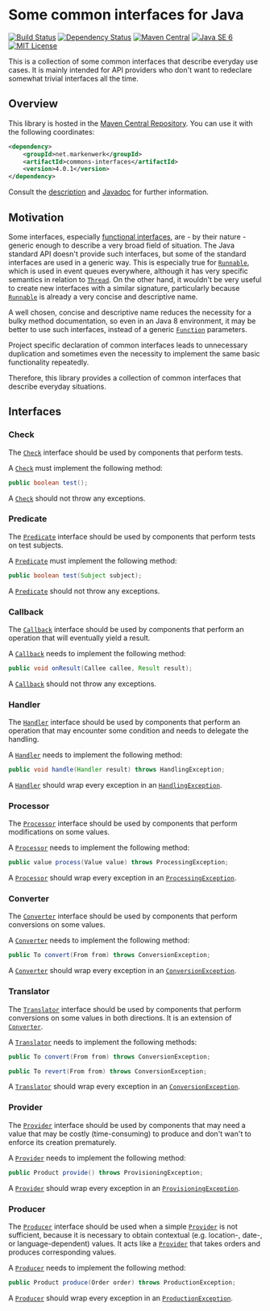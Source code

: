 # Some common interfaces for Java

[![Build Status](https://travis-ci.org/markenwerk/java-commons-interfaces.svg?branch=master)](https://travis-ci.org/markenwerk/java-commons-interfaces)
[![Dependency Status](https://www.versioneye.com/user/projects/56323f1636d0ab0016001bc4/badge.svg)](https://www.versioneye.com/user/projects/56323f1636d0ab0016001bc4)
[![Maven Central](https://maven-badges.herokuapp.com/maven-central/net.markenwerk/commons-interfaces/badge.svg)](https://maven-badges.herokuapp.com/maven-central/net.markenwerk/commons-interfaces)
[![Java SE 6](https://img.shields.io/badge/java-SE_6-brightgreen.svg)](http://docs.oracle.com/javase/6/docs/api/)
[![MIT License](https://img.shields.io/badge/license-MIT-brightgreen.svg)](https://github.com/markenwerk/java-commons-interfaces/blob/master/LICENSE)

This is a collection of some common interfaces that describe everyday use cases. It is mainly intended for API providers who don't want to redeclare somewhat trivial interfaces all the time.

## Overview

This library is hosted in the [Maven Central Repository](https://maven-badges.herokuapp.com/maven-central/net.markenwerk/commons-interfaces). You can use it with the following coordinates:

```xml
<dependency>
	<groupId>net.markenwerk</groupId>
	<artifactId>commons-interfaces</artifactId>
	<version>4.0.1</version>
</dependency>
```

Consult the [description](#interfaces) and [Javadoc](https://markenwerk.github.io/java-commons-interfaces/index.html) for further information.

## Motivation

Some interfaces, especially [functional interfaces](https://docs.oracle.com/javase/8/docs/api/java/lang/FunctionalInterface.html), are - by their nature - generic enough to describe a very broad field of situation. The Java standard API doesn't provide such interfaces, but some of the standard interfaces are used in a generic way. This is especially true for [`Runnable`][Runnable], which is used in event queues everywhere, although it has very specific semantics in relation to [`Thread`][Thread]. On the other hand, it wouldn't be very useful to create new interfaces with a similar signature, particularly because [`Runnable`][Runnable] is already a very concise and descriptive name. 

A well chosen, concise and descriptive name reduces the necessity for a bulky method documentation, so even in an Java 8 environment, it may be better to use such interfaces, instead of a generic [`Function`][Function] parameters.

Project specific declaration of common interfaces leads to unnecessary duplication and sometimes even the necessity to implement the same basic functionality repeatedly.

Therefore, this library provides a collection of common interfaces that describe everyday situations.

## Interfaces

### Check

The [`Check`][Check] interface should be used by components that perform tests.

A [`Check`][Check] must implement the following method:

```java
public boolean test();
```

A [`Check`][Check] should not throw any exceptions.

### Predicate

The [`Predicate`][Predicate] interface should be used by components that perform tests on test subjects.

A [`Predicate`][Predicate] must implement the following method:

```java
public boolean test(Subject subject);
```

A [`Predicate`][Predicate] should not throw any exceptions.

### Callback

The [`Callback`][Callback] interface should be used by components that perform an operation that will eventually yield a result.

A [`Callback`][Callback] needs to implement the following method:

```java
public void onResult(Callee callee, Result result);
```

A [`Callback`][Callback] should not throw any exceptions.

### Handler

The [`Handler`][Handler] interface should be used by components that perform an operation that may encounter some condition and needs to delegate the handling.

A [`Handler`][Handler] needs to implement the following method:

```java
public void handle(Handler result) throws HandlingException;
```

A [`Handler`][Handler] should wrap every exception in an [`HandlingException`][HandlingException].

### Processor

The [`Processor`][Processor] interface should be used by components that perform modifications on some values.

A [`Processor`][Processor] needs to implement the following method:

```java
public value process(Value value) throws ProcessingException;
```

A [`Processor`][Processor] should wrap every exception in an [`ProcessingException`][ProcessingException].

### Converter

The [`Converter`][Converter] interface should be used by components that perform conversions on some values.

A [`Converter`][Converter] needs to implement the following method:

```java
public To convert(From from) throws ConversionException;
```

A [`Converter`][Converter] should wrap every exception in an [`ConversionException`][ConversionException].

### Translator

The [`Translator`][Translator] interface should be used by components that perform conversions on some values in both directions. It is an extension of [`Converter`][Converter].

A [`Translator`][Translator] needs to implement the following methods:

```java
public To convert(From from) throws ConversionException;

public To revert(From from) throws ConversionException;
```

A [`Translator`][Translator] should wrap every exception in an [`ConversionException`][ConversionException].

### Provider

The [`Provider`][Provider] interface should be used by components that may need a value that may be costly (time-consuming) to produce and don't wan't to enforce its creation prematurely.

A [`Provider`][Provider] needs to implement the following method:

```java
public Product provide() throws ProvisioningException;
```

A [`Provider`][Provider] should wrap every exception in an [`ProvisioningException`][ProvisioningException].

### Producer

The [`Producer`][Producer] interface should be used when a simple [`Provider`][Provider] is not sufficient, because it is necessary to obtain contextual (e.g. location-, date-, or language-dependent) values. It acts like a [`Provider`][Provider] that takes orders and produces corresponding values.

A [`Producer`][Producer] needs to implement the following method:

```java
public Product produce(Order order) throws ProductionException;
```

A [`Producer`][Producer] should wrap every exception in an [`ProductionException`][ProductionException].

[Callback]: https://markenwerk.github.io/java-commons-interfaces/index.html?net/markenwerk/commons/interfaces/Callback.html
[Check]: https://markenwerk.github.io/java-commons-interfaces/index.html?net/markenwerk/commons/interfaces/Check.html
[Converter]: https://markenwerk.github.io/java-commons-interfaces/index.html?net/markenwerk/commons/interfaces/Converter.html
[Handler]: https://markenwerk.github.io/java-commons-interfaces/index.html?net/markenwerk/commons/interfaces/Handler.html
[Predicate]: https://markenwerk.github.io/java-commons-interfaces/index.html?net/markenwerk/commons/interfaces/Predicate.html
[Processor]: https://markenwerk.github.io/java-commons-interfaces/index.html?net/markenwerk/commons/interfaces/Processor.html
[Producer]: https://markenwerk.github.io/java-commons-interfaces/index.html?net/markenwerk/commons/interfaces/Producer.html
[Provider]: https://markenwerk.github.io/java-commons-interfaces/index.html?net/markenwerk/commons/interfaces/Provider.html
[Translator]: https://markenwerk.github.io/java-commons-interfaces/index.html?net/markenwerk/commons/interfaces/Translator.html

[ConversionException]: https://markenwerk.github.io/java-commons-interfaces/index.html?net/markenwerk/commons/exceptions/ConversionException.html
[HandlingException]: https://markenwerk.github.io/java-commons-interfaces/index.html?net/markenwerk/commons/exceptions/HandlingException.html
[ProcessingException]: https://markenwerk.github.io/java-commons-interfaces/index.html?net/markenwerk/commons/exceptions/ProcessingException.html
[ProductionException]: https://markenwerk.github.io/java-commons-interfaces/index.html?net/markenwerk/commons/exceptions/ProductionException.html
[ProvisioningException]: https://markenwerk.github.io/java-commons-interfaces/index.html?net/markenwerk/commons/exceptions/ProvisioningException.html

[Function]: http://docs.oracle.com/javase/8/docs/api/index.html?java/util/function/Function.html
[Runnable]: http://docs.oracle.com/javase/8/docs/api/index.html?java/io/Runnable.html
[Thread]: http://docs.oracle.com/javase/8/docs/api/index.html?java/io/Thread.html